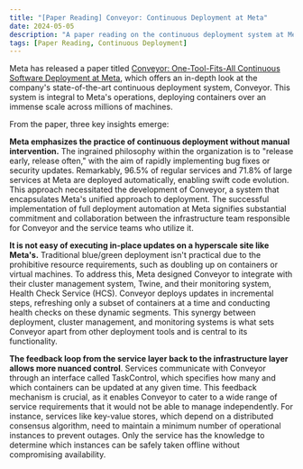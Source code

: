 ```yaml
---
title: "[Paper Reading] Conveyor: Continuous Deployment at Meta"
date: 2024-05-05
description: "A paper reading on the continuous deployment system at Meta, which is called Conveyor."
tags: [Paper Reading, Continuous Deployment]
---
```


Meta has released a paper titled [Conveyor: One-Tool-Fits-All Continuous Software Deployment at Meta](https://www.usenix.org/system/files/osdi23-grubic.pdf), which offers an in-depth look at the company's state-of-the-art continuous deployment system, Conveyor. This system is integral to Meta's operations, deploying containers over an immense scale across millions of machines.

From the paper, three key insights emerge:

**Meta emphasizes the practice of continuous deployment without manual intervention.** The ingrained philosophy within the organization is to "release early, release often," with the aim of rapidly implementing bug fixes or security updates. Remarkably, 96.5% of regular services and 71.8% of large services at Meta are deployed automatically, enabling swift code evolution. This approach necessitated the development of Conveyor, a system that encapsulates Meta's unified approach to deployment. The successful implementation of full deployment automation at Meta signifies substantial commitment and collaboration between the infrastructure team responsible for Conveyor and the service teams who utilize it.

**It is not easy of executing in-place updates on a hyperscale site like Meta's.** Traditional blue/green deployment isn't practical due to the prohibitive resource requirements, such as doubling up on containers or virtual machines. To address this, Meta designed Conveyor to integrate with their cluster management system, Twine, and their monitoring system, Health Check Service (HCS). Conveyor deploys updates in incremental steps, refreshing only a subset of containers at a time and conducting health checks on these dynamic segments. This synergy between deployment, cluster management, and monitoring systems is what sets Conveyor apart from other deployment tools and is central to its functionality.

**The feedback loop from the service layer back to the infrastructure layer allows more nuanced control**. Services communicate with Conveyor through an interface called TaskControl, which specifies how many and which containers can be updated at any given time. This feedback mechanism is crucial, as it enables Conveyor to cater to a wide range of service requirements that it would not be able to manage independently. For instance, services like key-value stores, which depend on a distributed consensus algorithm, need to maintain a minimum number of operational instances to prevent outages. Only the service has the knowledge to determine which instances can be safely taken offline without compromising availability.
